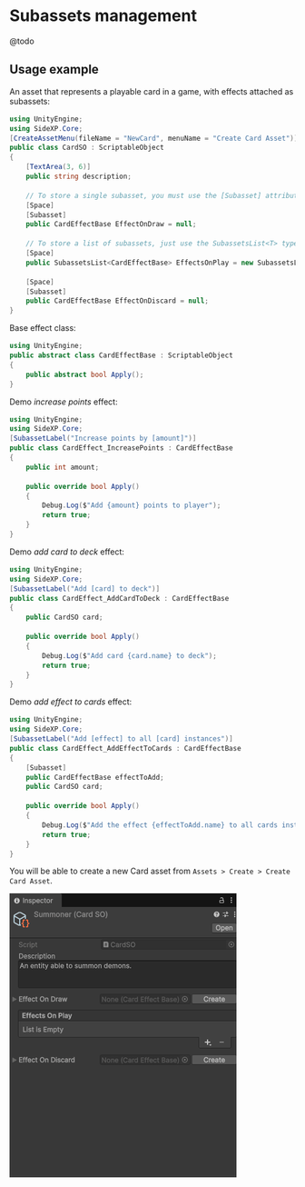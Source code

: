 # Subassets management

@todo

## Usage example

An asset that represents a playable card in a game, with effects attached as subassets:

```cs
using UnityEngine;
using SideXP.Core;
[CreateAssetMenu(fileName = "NewCard", menuName = "Create Card Asset")]
public class CardSO : ScriptableObject
{
    [TextArea(3, 6)]
    public string description;

    // To store a single subasset, you must use the [Subasset] attribute
    [Space]
    [Subasset]
    public CardEffectBase EffectOnDraw = null;

    // To store a list of subassets, just use the SubassetsList<T> type
    [Space]
    public SubassetsList<CardEffectBase> EffectsOnPlay = new SubassetsList<CardEffectBase>();

    [Space]
    [Subasset]
    public CardEffectBase EffectOnDiscard = null;
}
```

Base effect class:

```cs
using UnityEngine;
public abstract class CardEffectBase : ScriptableObject
{
    public abstract bool Apply();
}
```

Demo *increase points* effect:

```cs
using UnityEngine;
using SideXP.Core;
[SubassetLabel("Increase points by [amount]")]
public class CardEffect_IncreasePoints : CardEffectBase
{
    public int amount;

    public override bool Apply()
    {
        Debug.Log($"Add {amount} points to player");
        return true;
    }
}
```

Demo *add card to deck* effect:

```cs
using UnityEngine;
using SideXP.Core;
[SubassetLabel("Add [card] to deck")]
public class CardEffect_AddCardToDeck : CardEffectBase
{
    public CardSO card;

    public override bool Apply()
    {
        Debug.Log($"Add card {card.name} to deck");
        return true;
    }
}
```

Demo *add effect to cards* effect:

```cs
using UnityEngine;
using SideXP.Core;
[SubassetLabel("Add [effect] to all [card] instances")]
public class CardEffect_AddEffectToCards : CardEffectBase
{
    [Subasset]
    public CardEffectBase effectToAdd;
    public CardSO card;

    public override bool Apply()
    {
        Debug.Log($"Add the effect {effectToAdd.name} to all cards instanced from {card.name}");
        return true;
    }
}
```

You will be able to create a new Card asset from `Assets > Create > Create Card Asset`.

![Subassets usage demo](../img/utilities_subassets.gif)